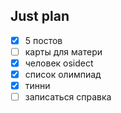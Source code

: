 ## Just plan
- [x] 5 постов
- [ ] карты для матери 
- [x] человек osidect
- [x] список олимпиад
- [x] тинни
- [ ] записаться справка
